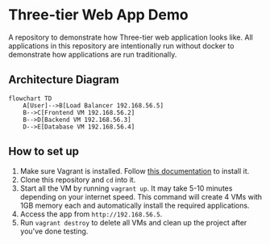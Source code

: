 
# Three-tier Web App Demo

A repository to demonstrate how Three-tier web application looks like. All applications in this repository are intentionally run without docker to demonstrate how applications are run traditionally.

## Architecture Diagram

```mermaid
flowchart TD
    A[User]-->B[Load Balancer 192.168.56.5]
    B-->C[Frontend VM 192.168.56.2]
    B-->D[Backend VM 192.168.56.3]
    D-->E[Database VM 192.168.56.4]
```

## How to set up

1. Make sure Vagrant is installed. Follow [this documentation](https://developer.hashicorp.com/vagrant/docs/installation) to install it.
2. Clone this repository and `cd` into it.
3. Start all the VM by running `vagrant up`. It may take 5-10 minutes depending on your internet speed. This command will create 4 VMs with 1GB memory each and automatically install the required applications.
4. Access the app from `http://192.168.56.5`.
5. Run `vagrant destroy` to delete all VMs and clean up the project after you've done testing.


